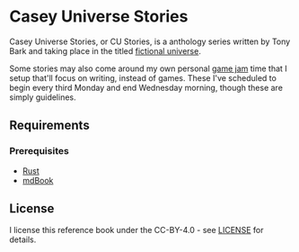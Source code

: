# Casey Universe Stories

Casey Universe Stories, or CU Stories, is a anthology series written by Tony Bark and taking place in the titled [fictional universe](https://cu.tonybark.com/).

Some stories may also come around my own personal [game jam](https://en.wikipedia.org/wiki/Game_jam) time that I setup that'll focus on writing, instead of games. These I've scheduled to begin every third Monday and end Wednesday morning, though these are simply guidelines.

## Requirements

### Prerequisites

- [Rust](https://www.rust-lang.org/)
- [mdBook](https://github.com/rust-lang/mdBook)

## License

I license this reference book under the CC-BY-4.0 - see [LICENSE](LICENSE) for details.